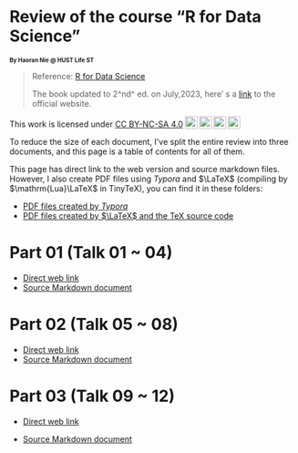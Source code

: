 # Review of the course “R for Data Science”

<font size = 1>**By Haoran Nie @ HUST Life ST**</font>

> Reference: [R for Data Science](https://r4ds.had.co.nz)
>
> The book updated to 2^nd^ ed. on July,2023, here’ s a [link](https://r4ds.hadley.nz) to the official website.

<p xmlns:cc="http://creativecommons.org/ns#" >This work is licensed under <a href="http://creativecommons.org/licenses/by-nc-sa/4.0/?ref=chooser-v1" target="_blank" rel="license noopener noreferrer" style="display:inline-block;">CC BY-NC-SA 4.0<img style="height:22px!important;margin-left:3px;vertical-align:text-bottom;" src="https://mirrors.creativecommons.org/presskit/icons/cc.svg?ref=chooser-v1"><img style="height:22px!important;margin-left:3px;vertical-align:text-bottom;" src="https://mirrors.creativecommons.org/presskit/icons/by.svg?ref=chooser-v1"><img style="height:22px!important;margin-left:3px;vertical-align:text-bottom;" src="https://mirrors.creativecommons.org/presskit/icons/nc.svg?ref=chooser-v1"><img style="height:22px!important;margin-left:3px;vertical-align:text-bottom;" src="https://mirrors.creativecommons.org/presskit/icons/sa.svg?ref=chooser-v1"></a></p>



To reduce the size of each document, I've split the entire review into three documents, and this page is a table of contents for all of them.

This page has direct link to the web version and source markdown files. However, I also create PDF files using *Typora* and $\LaTeX$ (compiling by $\mathrm{Lua}\LaTeX$  in $\mathrm{TinyTeX}$), you can find it in these folders:

- [PDF files created by *Typora*](https://github.com/Lucas04-nhr/Review-of-R/tree/main/PDF)
- [PDF files created by $\LaTeX$ and the TeX source code](https://github.com/Lucas04-nhr/Review-of-R/tree/main/LaTeX)

# Part 01 (Talk 01 ~ 04)

- [Direct web link](./REVIEW_01.html)
- [Source Markdown document](https://github.com/Lucas04-nhr/Review-of-R/blob/main/markdown/REVIEW_01.md)

# Part 02 (Talk 05 ~ 08)

- [Direct web link](./REVIEW_02.html)
- [Source Markdown document](https://github.com/Lucas04-nhr/Review-of-R/blob/main/markdown/REVIEW_02.md)

# Part 03 (Talk 09 ~ 12)

- [Direct web link](./REVIEW_03.html)

- [Source Markdown document](https://github.com/Lucas04-nhr/Review-of-R/blob/main/markdown/REVIEW_03.md)

	 

